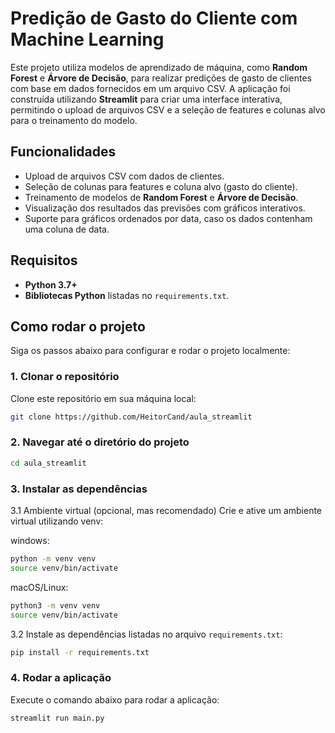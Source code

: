 # Predição de Gasto do Cliente com Machine Learning

Este projeto utiliza modelos de aprendizado de máquina, como **Random Forest** e **Árvore de Decisão**, para realizar predições de gasto de clientes com base em dados fornecidos em um arquivo CSV. A aplicação foi construída utilizando **Streamlit** para criar uma interface interativa, permitindo o upload de arquivos CSV e a seleção de features e colunas alvo para o treinamento do modelo.

## Funcionalidades
- Upload de arquivos CSV com dados de clientes.
- Seleção de colunas para features e coluna alvo (gasto do cliente).
- Treinamento de modelos de **Random Forest** e **Árvore de Decisão**.
- Visualização dos resultados das previsões com gráficos interativos.
- Suporte para gráficos ordenados por data, caso os dados contenham uma coluna de data.

## Requisitos

- **Python 3.7+**
- **Bibliotecas Python** listadas no `requirements.txt`.

## Como rodar o projeto

Siga os passos abaixo para configurar e rodar o projeto localmente:

### 1. Clonar o repositório

Clone este repositório em sua máquina local:

```bash
git clone https://github.com/HeitorCand/aula_streamlit
```

### 2. Navegar até o diretório do projeto

```bash
cd aula_streamlit
```

### 3. Instalar as dependências

3.1 Ambiente virtual (opcional, mas recomendado)
Crie e ative um ambiente virtual utilizando venv:

windows:
```bash
python -m venv venv
source venv/bin/activate
```

macOS/Linux:
```bash
python3 -m venv venv
source venv/bin/activate
```

3.2 Instale as dependências listadas no arquivo `requirements.txt`:

```bash
pip install -r requirements.txt
```


### 4. Rodar a aplicação

Execute o comando abaixo para rodar a aplicação:

```bash
streamlit run main.py
```


